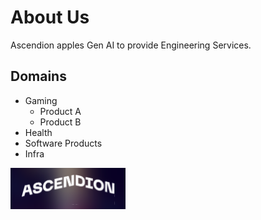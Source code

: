 # About Us
Ascendion apples Gen AI to provide Engineering Services.

## Domains
- Gaming
    - Product A
    - Product B
- Health
- Software Products
- Infra

![Ascendion Logo](./images/ascendion-logo-color.png "Ascendion Logo signifies moving up")